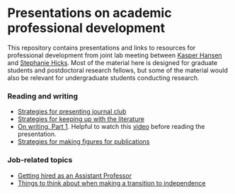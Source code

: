 # Presentations on academic professional development

This repository contains presentations and links to resources for professional development from joint lab meeting between [Kasper Hansen](https://www.hansenlab.org) and [Stephanie Hicks](https://www.stephaniehicks.com). 
Most of the material here is designed for graduate students and postdoctoral research fellows, but some of the material would also be relevant for undergraduate students conducting research.

### Reading and writing 

- [Strategies for presenting journal club](presentations/2020-01-28-journal-club.pdf)
- [Strategies for keeping up with the literature](presentations/2020-02-04-literature.pdf)
- [On writing, Part 1](presentations/2020-03-18-writing-part-1.pdf). Helpful to watch this [video](https://youtu.be/vtIzMaLkCaM) before reading the presentation.
- [Strategies for making figures for publications](https://docs.google.com/presentation/d/15_V_3Lh_zhn_9Kg9QndZPLXSiO1fGD_Mqf7G_Z_D5p8/edit?usp=sharing)

### Job-related topics 

- [Getting hired as an Assistant Professor](presentations/2020-04-29-getting-hired-as-an-asst-prof.pdf)
- [Things to think about when making a transition to independence](https://docs.google.com/presentation/d/1GX_ZJqnNh1amxIeGj3iXTlx-v6gSSEAjaNiFg084AFw/edit?usp=sharing)
